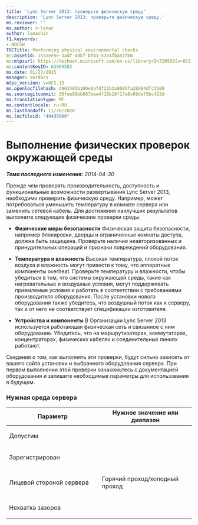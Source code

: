 ```yaml
---
title: 'Lync Server 2013: проверьте физическую среду'
description: 'Lync Server 2013: проверьте физическую среду.'
ms.reviewer: ''
ms.author: v-lanac
author: lanachin
f1.keywords:
- NOCSH
TOCTitle: Performing physical environmental checks
ms:assetid: 153aee5e-3adf-4dbf-bf41-53e4fba51fb0
ms:mtpsurl: https://technet.microsoft.com/en-us/library/Dn720558(v=OCS.15)
ms:contentKeyID: 63969582
ms.date: 01/27/2015
manager: serdars
mtps_version: v=OCS.15
ms.openlocfilehash: d963485b109e0afdf21b3a9085fa28884dfc3100
ms.sourcegitcommit: 36fee89bb887bea4f18b19f17a8c69daf5bc423d
ms.translationtype: MT
ms.contentlocale: ru-RU
ms.lasthandoff: 11/26/2020
ms.locfileid: "49435000"
---
```

# <a name="performing-physical-environmental-checks"></a>Выполнение физических проверок окружающей среды

<div data-xmlns="http://www.w3.org/1999/xhtml">

<div class="topic" data-xmlns="http://www.w3.org/1999/xhtml" data-msxsl="urn:schemas-microsoft-com:xslt" data-cs="https://msdn.microsoft.com/">

<div data-asp="https://msdn2.microsoft.com/asp">



</div>

<div id="mainSection">

<div id="mainBody">

<span> </span>

_**Тема последнего изменения:** 2014-04-30_

Прежде чем проверять производительность, доступность и функциональные возможности развертывания Lync Server 2013, необходимо проверить физическую среду. Например, может потребоваться уменьшить температуру в комнате сервера или заменить сетевой кабель. Для достижения наилучших результатов выполните следующие физические проверки среды.

  - **Физические меры безопасности**   Физическая защита безопасности, например блокировки, дверцы и ограниченные комнаты доступа, должна быть защищена. Проверьте наличие неавторизованных и принудительных операций и признаки повреждений оборудования.

  - **Температура и влажность**   Высокая температура, плохой поток воздуха и влажность могут привести к тому, что аппаратные компоненты overheat. Проверьте температуру и влажности, чтобы убедиться в том, что системы окружающей среды, такие как нагревательные и воздушные условия, могут поддерживать приемлемые условия и работать в соответствии с требованиями производителя оборудования. После установки нового оборудования также убедитесь, что воздушный поток как к серверу, так и от него не соответствует спецификации изготовителя.

  - **Устройства и компоненты**   В Организации Lync Server 2013 используется работающая физическая сеть и связанное с ним оборудование. Убедитесь, что на маршрутизаторах, коммутаторах, концентраторах, физических кабелях и соединительных линиях работают.

Сведения о том, как выполнять эти проверки, будут сильно зависеть от вашего сайта установки и выбранного оборудования сервера. При первом выполнении этой проверки ознакомьтесь с документацией оборудования и запишите необходимые параметры для использования в будущем.

### <a name="desired-server-space-environment"></a>Нужная среда сервера

<table>
<colgroup>
<col style="width: 50%" />
<col style="width: 50%" />
</colgroup>
<thead>
<tr class="header">
<th>Параметр</th>
<th>Нужное значение или диапазон</th>
</tr>
</thead>
<tbody>
<tr class="odd">
<td><p>Допустим</p></td>
<td></td>
</tr>
<tr class="even">
<td><p>Зарегистрирован</p></td>
<td></td>
</tr>
<tr class="odd">
<td><p>Лицевой стороной сервера</p></td>
<td><p>Горячий проход/холодный проход</p></td>
</tr>
<tr class="even">
<td><p>Нехватка зазоров</p></td>
<td></td>
</tr>
</tbody>
</table>


</div>

<span> </span>

</div>

</div>

</div>

